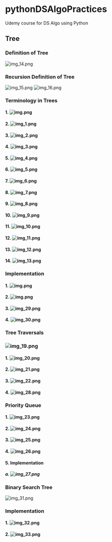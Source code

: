 # pythonDSAlgoPractices
Udemy course for DS Algo using Python

## Tree

### Definition of Tree
![img_14.png](images/img_14.png)

### Recursion Definition of Tree
![img_15.png](images/img_15.png)
![img_16.png](images/img_16.png)

### Terminology in Trees
#### 1. ![img.png](images/img.png)
#### 2. ![img_1.png](images/img_1.png)
#### 3. ![img_2.png](images/img_2.png)
#### 4. ![img_3.png](images/img_3.png)
#### 5. ![img_4.png](images/img_4.png)
#### 6. ![img_5.png](images/img_5.png)
#### 7. ![img_6.png](images/img_6.png)
#### 8. ![img_7.png](images/img_7.png)
#### 9. ![img_8.png](images/img_8.png)
#### 10. ![img_9.png](images/img_9.png)
#### 11. ![img_10.png](images/img_10.png)
#### 12. ![img_11.png](images/img_11.png)
#### 13. ![img_12.png](images/img_12.png)
#### 14. ![img_13.png](images/img_13.png)

### Implementation
#### 1. ![img.png](images/img_17.png)
#### 2. ![img.png](images/img_18.png)
#### 3. ![img_29.png](images/img_29.png)
#### 4. ![img_30.png](images/img_30.png)

### Tree Traversals
### ![img_19.png](images/img_19.png)

#### 1. ![img_20.png](images/img_20.png)
#### 2. ![img_21.png](images/img_21.png)
#### 3. ![img_22.png](images/img_22.png)
#### 4. ![img_28.png](images/img_28.png)

### Priority Queue
#### 1. ![img_23.png](images/img_23.png)
#### 2. ![img_24.png](images/img_24.png)
#### 3. ![img_25.png](images/img_25.png)
#### 4. ![img_26.png](images/img_26.png)
#### 5. Implementation
##### a. ![img_27.png](images/img_27.png)

### Binary Search Tree
![img_31.png](images/img_31.png)

### Implementation
#### 1. ![img_32.png](images/img_32.png)
#### 2. ![img_33.png](images/img_33.png)